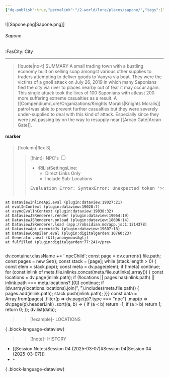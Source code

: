 ```yaml
---
{"dg-publish":true,"permalink":"/2-world/lore/places/sapone/","tags":["location/city"]}
---
```




![[Sapone.png\|Sapone.png]]
###### Sapone
<span class="sub2">:FasCity: City</span>
___

> [!quote|no-t] SUMMARY
>A small trading town with a bustling economy built on selling soap amongst various other supplies to traders attempting to deliver goods to Vanyra via boat. They were the victims of a gnoll attack on July 26, 2019 in which many Saponians fled the city via river to places nearby out of fear it may occur again. This single attack took the lives of 100 Saponians with atleast 200 more suffering extreme casualties as a result. A [[Compendium/Lore/Organizations/Knights Moralis\|Knights Moralis]] patrol was able to prevent further casualties but they were severely under-supplied to deal with this kind of attack. Especially since they were just passing by on the way to resupply near [[Arcan Gate\|Arcan Gate]].  

#### marker
> [!column|flex 3]
> > [!hint]-  NPC's
> > <input type="checkbox" id="npc"/><ul class="sortMenu"><li class="sortIcon">:RiListSettingsLine:<ul class="dropdown npcedit"><li><label for="npc" class="directLabel active">Direct Links Only</label></li><li><label for="npc" class="childLabel">Include Sub-Locations</label></li></ul></li></ul>
> ><pre class="dataview dataview-error">Evaluation Error: SyntaxError: Unexpected token '&gt;&gt;'
    at DataviewInlineApi.eval (plugin:dataview:19027:21)
    at evalInContext (plugin:dataview:19028:7)
    at asyncEvalInContext (plugin:dataview:19038:32)
    at DataviewJSRenderer.render (plugin:dataview:19064:19)
    at DataviewJSRenderer.onload (plugin:dataview:18606:14)
    at DataviewJSRenderer.load (app://obsidian.md/app.js:1:1214378)
    at DataviewApi.executeJs (plugin:dataview:19607:18)
    at DataviewCompiler.eval (plugin:digitalgarden:10760:23)
    at Generator.next (&lt;anonymous&gt;)
    at fulfilled (plugin:digitalgarden:77:24)</pre>
>>```dataviewjs
dv.container.className += ' npcChild';
const page = dv.current().file.path;
const pages = new Set();
const stack = [page];
while (stack.length > 0) {
const elem = stack.pop();
const meta = dv.page(elem);
if (!meta) continue;
for (const inlink of meta.file.inlinks.concat(meta.file.outlinks).array()) {
const locations = dv.page(inlink.path);
if (!locations || pages.has(inlink.path) || inlink.path === meta.locations?.[0]) continue;
 if (dv.array(locations.locations).join(", ").includes(meta.file.path)) {
 pages.add(inlink.path);
 stack.push(inlink.path);
}}}
const data = Array.from(pages)
.filter(p => dv.page(p)?.type === "npc")
.map(p => dv.page(p).headerLink)
.sort((a, b) => {
if (a < b) return -1;
if (a > b) return 1;
return 0;
});
dv.list(data);
> 
>> [!example]- LOCATIONS

{ .block-language-dataview}
>
>> [!note]- HISTORY
- [[Session Notes/Session 04 (2025-03-07)#Session 04\|Session 04 (2025-03-07)]]
- \-

{ .block-language-dataview}